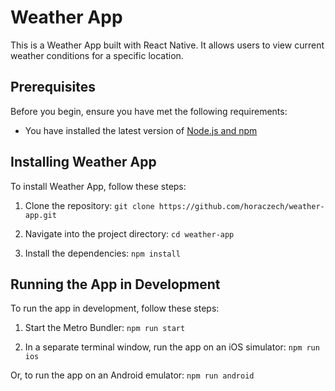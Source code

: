 # Weather App

This is a Weather App built with React Native. It allows users to view current weather conditions for a specific location.

## Prerequisites

Before you begin, ensure you have met the following requirements:

- You have installed the latest version of [Node.js and npm](https://nodejs.org/en/download/)

## Installing Weather App

To install Weather App, follow these steps:

1. Clone the repository:
   `
   git clone https://github.com/horaczech/weather-app.git
   `

2. Navigate into the project directory:
   `
   cd weather-app
   `

3. Install the dependencies:
   `
   npm install
   `

## Running the App in Development

To run the app in development, follow these steps:

1. Start the Metro Bundler:
   `
   npm run start
   `

2. In a separate terminal window, run the app on an iOS simulator:
   `
   npm run ios
   `

Or, to run the app on an Android emulator:
`
npm run android
`
